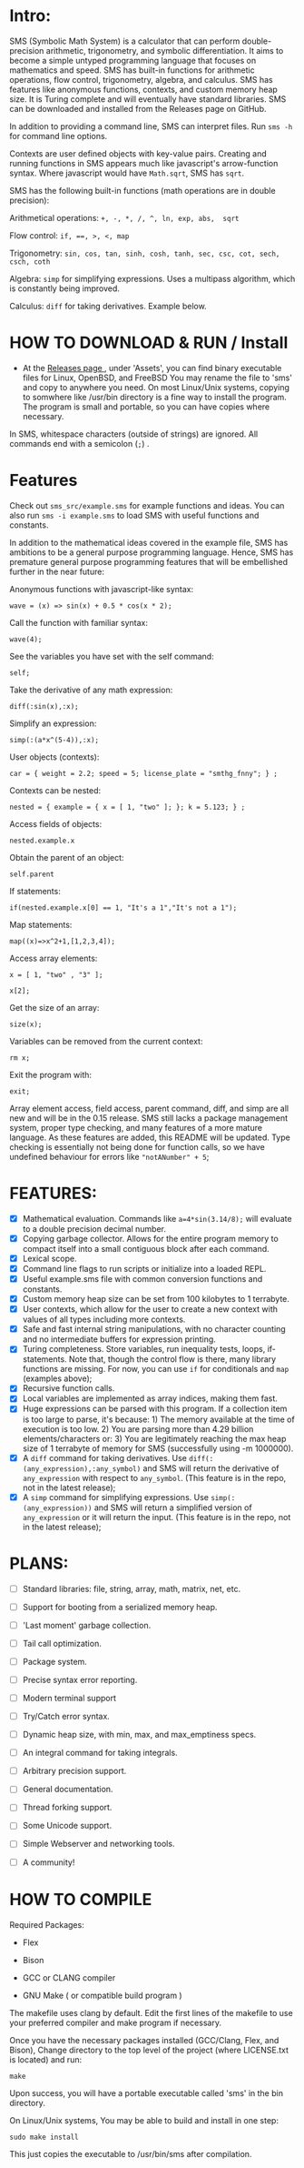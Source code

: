 # Intro:

SMS (Symbolic Math System) is a calculator that can perform double-precision arithmetic, trigonometry, and symbolic differentiation. It aims to become a simple untyped programming language that focuses on mathematics and speed. SMS has built-in functions for arithmetic operations, flow control, trigonometry, algebra, and calculus. SMS has features like anonymous functions, contexts, and custom memory heap size. It is Turing complete and will eventually have standard libraries. SMS can be downloaded and installed from the Releases page on GitHub. 

In addition to providing a command line, SMS can interpret files.
Run `sms -h` for command line options.

Contexts are user defined objects with key-value pairs. Creating and running functions in SMS appears much like javascript's arrow-function syntax. Where javascript would have `Math.sqrt`, SMS has `sqrt`.

SMS has the following built-in functions (math operations are in double precision):

Arithmetical operations: `+, -, *, /, ^, ln, exp, abs,  sqrt` 

Flow control: `if, ==, >, <, map`

Trigonometry: `sin, cos, tan, sinh, cosh, tanh, sec, csc, cot, sech, csch, coth`

Algebra: `simp` for simplifying expressions. Uses a multipass algorithm, which is constantly being improved.

Calculus: `diff` for taking derivatives. Example below.

# HOW TO DOWNLOAD & RUN / Install
- At the [ Releases page ](https://github.com/reginaldford/sms/releases)  , under 'Assets', you can find binary executable files for Linux, OpenBSD, and FreeBSD You may rename the file to 'sms' and copy to anywhere you need. On most Linux/Unix systems, copying to somwhere like /usr/bin directory is a fine way to install the program. The program is small and portable, so you can have copies where necessary.

In SMS, whitespace characters (outside of strings) are ignored. All commands end with a semicolon (`;`) .


# Features

Check out `sms_src/example.sms` for example functions and ideas.
You can also run `sms -i example.sms` to load SMS with useful functions and constants.

In addition to the mathematical ideas covered in the example file, SMS has ambitions to be a general purpose programming language. Hence, SMS has premature general purpose programming features that will be embellished further in the near future:

Anonymous functions with javascript-like syntax:

`wave = (x) => sin(x) + 0.5 * cos(x * 2);`

Call the function with familiar syntax:

`wave(4);`

See the variables you have set with the self command:

`self;`

Take the derivative of any math expression:

`diff(:sin(x),:x);`

Simplify an expression:

`simp(:(a*x^(5-4)),:x);`

User objects (contexts):

`car = { weight = 2.2; speed = 5; license_plate = "smthg_fnny"; } ; `

Contexts can be nested:

`nested = { example = { x = [ 1, "two" ]; }; k = 5.123; } ;`

Access fields of objects:

`nested.example.x`

Obtain the parent of an object:

`self.parent`

If statements:

`if(nested.example.x[0] == 1, "It's a 1","It's not a 1");`

Map statements:

`map((x)=>x^2+1,[1,2,3,4]);`

Access array elements:

`x = [ 1, "two" , "3" ];`

`x[2];`

Get the size of an array:

`size(x);`

Variables can be removed from the current context:

`rm x;`

Exit the program with:

`exit;`

Array element access, field access, parent command, diff, and simp are all new and will be in the 0.15 release.
SMS still lacks a package management system, proper type checking, and many features of a more mature language. As these features are added, this README will be updated.
Type checking is essentially not being done for function calls, so we have undefined behaviour for errors like `"notANumber" + 5`;


# FEATURES:
- [x] Mathematical evaluation. Commands like `a=4*sin(3.14/8);` will evaluate to a double precision decimal number.
- [x] Copying garbage collector. Allows for the entire program memory to compact itself into a small contiguous block after each command.
- [x] Lexical scope.
- [x] Command line flags to run scripts or initialize into a loaded REPL.
- [x] Useful example.sms file with common conversion functions and constants.
- [x] Custom memory heap size can be set from 100 kilobytes to 1 terrabyte.
- [x] User contexts, which allow for the user to create a new context with values of all types including more contexts.
- [x] Safe and fast internal string manipulations, with no character counting and no intermediate buffers for expression printing.
- [x] Turing completeness. Store variables, run inequality tests, loops, if-statements. Note that, though the control flow is there, many library functions are missing. For now, you can use `if` for conditionals and `map` (examples above);
- [x] Recursive function calls.
- [x] Local variables are implemented as array indices, making them fast.
- [x] Huge expressions can be parsed with this program. If a collection item is too large to parse, it's because: 1) The memory available at the time of execution is too low. 2) You are parsing more than 4.29 billion elements/characters or: 3) You are legitimately reaching the max heap size of 1 terrabyte of memory for SMS (successfully using -m 1000000).
- [x] A `diff` command for taking derivatives. Use `diff(:(any_expression),:any_symbol)` and SMS will return the derivative of `any_expression` with respect to `any_symbol`. (This feature is in the repo, not in the latest release);
- [x] A `simp` command for simplifying expressions. Use `simp(:(any_expression))` and SMS will return a simplified version of `any_expression` or it will return the input. (This feature is in the repo, not in the latest release);

# PLANS:
- [ ] Standard libraries: file, string, array, math, matrix, net, etc.
- [ ] Support for booting from a serialized memory heap.
- [ ] 'Last moment' garbage collection.
- [ ] Tail call optimization.
- [ ] Package system.
- [ ] Precise syntax error reporting.
- [ ] Modern terminal support
- [ ] Try/Catch error syntax.
- [ ] Dynamic heap size, with min, max, and max_emptiness specs.
- [ ] An integral command for taking integrals.
- [ ] Arbitrary precision support.
- [ ] General documentation.
- [ ] Thread forking support.
- [ ] Some Unicode support.
- [ ] Simple Webserver and networking tools.
- [ ] A community!


# HOW TO COMPILE

Required Packages:

- Flex

- Bison

- GCC or CLANG compiler

- GNU Make ( or compatible build program )

The makefile uses clang by default.
Edit the first lines of the makefile to use your preferred compiler and make program if necessary.

Once you have the necessary packages installed (GCC/Clang, Flex, and Bison),
Change directory to the top level of the project (where LICENSE.txt is located) and run:

`make`

Upon success, you will have a portable executable called 'sms' in the bin directory.

On Linux/Unix systems, You may be able to build and install in one step:

`sudo make install`

This just copies the executable to /usr/bin/sms after compilation.

